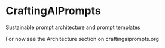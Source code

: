 # CraftingAIPrompts
Sustainable prompt architecture and prompt templates

For now see the Architecture section on craftingaiprompts.org
